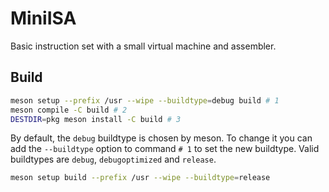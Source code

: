 # MiniISA

Basic instruction set with a small virtual machine and assembler.

## Build

```bash
meson setup --prefix /usr --wipe --buildtype=debug build # 1
meson compile -C build # 2
DESTDIR=pkg meson install -C build # 3
```

By default, the `debug` buildtype is chosen by meson. To change it you can add the `--buildtype` option to command `# 1` to set the new buildtype. Valid buildtypes are `debug`, `debugoptimized` and `release`.

```bash
meson setup build --prefix /usr --wipe --buildtype=release
```
